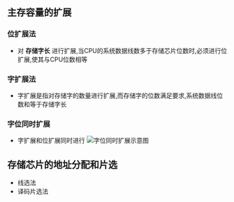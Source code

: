## 主存容量的扩展
### 位扩展法
- 对 __存储字长__ 进行扩展,当CPU的系统数据线数多于存储芯片位数时,必须进行位扩展,使其与CPU位数相等

### 字扩展法
- 字扩展是指对存储字的数量进行扩展,而存储字的位数满足要求,系统数据线位数和等于存储字长

### 字位同时扩展
- 字扩展和位扩展同时进行
![字位同时扩展示意图](https://img.picui.cn/free/2024/09/19/66eb9ec381d56.jpg)

## 存储芯片的地址分配和片选
- 线选法
- 译码片选法